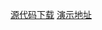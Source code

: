 [源代码下载](https://github.com/harryluo163/toutiao/tree/百度echarts实现网红N年数据变化柱状图)
[演示地址](http://47.105.36.188:3030/toutiao/百度echarts实现网红N年数据变化柱状图/index.html)